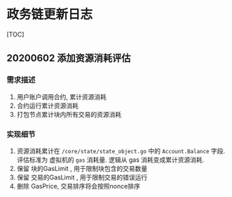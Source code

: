 # 政务链更新日志

[TOC]

## 20200602 添加资源消耗评估

### 需求描述

1. 用户账户调用合约, 累计资源消耗
2. 合约运行累计资源消耗
3. 打包节点累计块内所有交易的资源消耗

### 实现细节

1. 资源消耗累计在 `/core/state/state_object.go` 中的 `Account.Balance` 字段. 评估标准为 虚拟机的 `gas` 消耗量. 逻辑从 gas 消耗变成累计资源消耗.
2. 保留 块的GasLimit , 用于限制块包含的交易数量
3. 保留 交易的GasLimit , 用于限制交易的错误运行
4. 删除 GasPrice, 交易排序将会按照nonce排序



